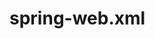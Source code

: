 # spring-web.xml

<?xml version="1.0" encoding="UTF-8"?>
<beans xmlns="http://www.springframework.org/schema/beans"
	xmlns:context="http://www.springframework.org/schema/context"
	xmlns:xsi="http://www.w3.org/2001/XMLSchema-instance"
	xsi:schemaLocation=" http://www.springframework.org/schema/beans 
	http://www.springframework.org/schema/beans/spring-beans.xsd
	http://www.springframework.org/schema/context http://www.springframework.org/schema/context/spring-context.xsd">

	


</beans>
